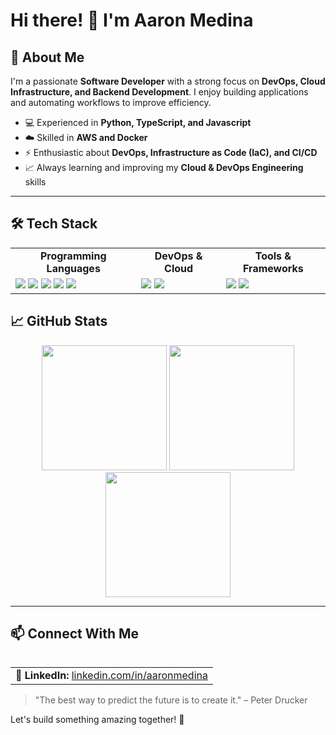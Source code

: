 # Hi there! 👋 I'm Aaron Medina

<h2>🚀 About Me</h2>
<p>I'm a passionate <b>Software Developer</b> with a strong focus on <b>DevOps, Cloud Infrastructure, and Backend Development</b>. I enjoy building applications and automating workflows to improve efficiency.</p>
<ul>
    <li>💻 Experienced in <b> Python, TypeScript, and Javascript</b></li>
    <li>☁️ Skilled in <b>AWS and Docker</b></li>
    <li>⚡ Enthusiastic about <b>DevOps, Infrastructure as Code (IaC), and CI/CD</b></li>
    <li>📈 Always learning and improving my <b>Cloud & DevOps Engineering</b> skills</li>
</ul>


---

## 🛠️ Tech Stack

<table>
<tr>
    <td align="center"><b>Programming Languages</b></td>
    <td align="center"><b>DevOps & Cloud</b></td>
    <td align="center"><b>Tools & Frameworks</b></td>
</tr>
<tr>
    <td>
        <img src="https://img.shields.io/badge/JavaScript-F7DF1E?style=for-the-badge&logo=javascript&logoColor=black" />
        <img src="https://img.shields.io/badge/TypeScript-3178C6?style=for-the-badge&logo=typescript&logoColor=white" />
        <img src="https://img.shields.io/badge/Python-3776AB?style=for-the-badge&logo=python&logoColor=white" />
        <img src="https://img.shields.io/badge/Bash-4EAA25?style=for-the-badge&logo=gnu-bash&logoColor=white" />
        <img src="https://img.shields.io/badge/PHP-777BB4?style=for-the-badge&logo=php&logoColor=white" />
    </td>
    <td>
        <img src="https://img.shields.io/badge/AWS-232F3E?style=for-the-badge&logo=amazonaws&logoColor=white" />
        <img src="https://img.shields.io/badge/Docker-2496ED?style=for-the-badge&logo=docker&logoColor=white" />
    </td>
    <td>
        <img src="https://img.shields.io/badge/Node.js-339933?style=for-the-badge&logo=nodedotjs&logoColor=white" />
        <img src="https://img.shields.io/badge/Next.js-000000?style=for-the-badge&logo=nextdotjs&logoColor=white" />
    </td>
</tr>
</table>


## 📈 GitHub Stats
<div align="center">
    <img src="https://github-readme-stats.vercel.app/api?username=aaronmedina-dev&show_icons=true&theme=radical" height="200"/>
    <img src="https://github-readme-streak-stats.herokuapp.com/?user=aaronmedina-dev&theme=radical" height="200" />
    <img src="https://github-readme-stats.vercel.app/api/top-langs/?username=aaronmedina-dev&layout=compact&theme=radical" height="200"/>
</div>
<table>

---

## 📫 Connect With Me
<table>
<tr>
    <td>
        💼 <b>LinkedIn:</b> <a href="https://linkedin.com/in/aaronmedina">linkedin.com/in/aaronmedina</a>
    </td>
</tr>
</table>

> "The best way to predict the future is to create it." – Peter Drucker

Let's build something amazing together! 🚀

